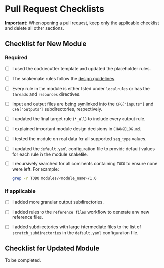 # Pull Request Checklists

**Important:** When opening a pull request, keep only the applicable checklist and delete all other sections.

## Checklist for New Module

### Required

- [ ] I used the cookiecutter template and updated the placeholder rules.

- [ ] The snakemake rules follow the [design guidelines](../CONTRIBUTING.md#module-rules).

- [ ] Every rule in the module is either listed under `localrules` or has the `threads` and `resources` directives.

- [ ] Input and output files are being symlinked into the `CFG["inputs"]` and `CFG["outputs"]` subdirectories, respectively.

- [ ] I updated the final target rule (`*_all`) to include every output rule.

- [ ] I explained important module design decisions in `CHANGELOG.md`.

- [ ] I tested the module on real data for all supported `seq_type` values.

- [ ] I updated the `default.yaml` configuration file to provide default values for each rule in the module snakefile.

- [ ] I recursively searched for all comments containing `TODO` to ensure none were left. For example:
     
     ```bash
     grep -r TODO modules/<module_name>/1.0
     ```

### If applicable

- [ ] I added more granular output subdirectories. 

- [ ] I added rules to the `reference_files` workflow to generate any new reference files. 

- [ ] I added subdirectories with large intermediate files to the list of `scratch_subdirectories` in the `default.yaml` configuration file.

## Checklist for Updated Module

To be completed.
